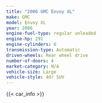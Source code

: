 ```yaml
---
title: "2006 GMC Envoy XL"
make: GMC
model: Envoy XL
year: 2006
engine-fuel-type: regular unleaded
engine-hp: 291
engine-cylinders: 6
transmission-type: Automatic
driven-wheels: Rear wheel drive
number-of-doors: 4
market-category: N/A
vehicle-size: Large
vehicle-style: 4dr SUV
---
```


{{< car_info >}}
